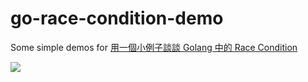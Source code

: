 # go-race-condition-demo

Some simple demos for [用一個小例子談談 Golang 中的 Race Condition](https://larrylu.blog/race-condition-in-golang-c49a6e242259)

![](https://cdn-images-1.medium.com/max/1600/1*usl1WvSboMfHjSWYBGiKQQ.png)
